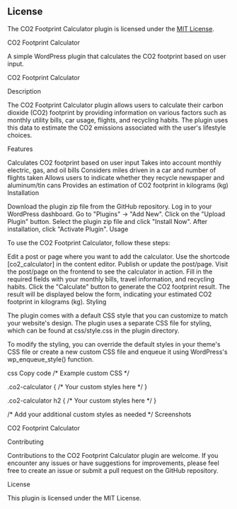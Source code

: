 ## License

The CO2 Footprint Calculator plugin is licensed under the [MIT License](LICENSE).

CO2 Footprint Calculator

A simple WordPress plugin that calculates the CO2 footprint based on user input.

CO2 Footprint Calculator

Description

The CO2 Footprint Calculator plugin allows users to calculate their carbon dioxide (CO2) footprint by providing information on various factors such as monthly utility bills, car usage, flights, and recycling habits. The plugin uses this data to estimate the CO2 emissions associated with the user's lifestyle choices.

Features

Calculates CO2 footprint based on user input
Takes into account monthly electric, gas, and oil bills
Considers miles driven in a car and number of flights taken
Allows users to indicate whether they recycle newspaper and aluminum/tin cans
Provides an estimation of CO2 footprint in kilograms (kg)
Installation

Download the plugin zip file from the GitHub repository.
Log in to your WordPress dashboard.
Go to "Plugins" -> "Add New".
Click on the "Upload Plugin" button.
Select the plugin zip file and click "Install Now".
After installation, click "Activate Plugin".
Usage

To use the CO2 Footprint Calculator, follow these steps:

Edit a post or page where you want to add the calculator.
Use the shortcode [co2_calculator] in the content editor.
Publish or update the post/page.
Visit the post/page on the frontend to see the calculator in action.
Fill in the required fields with your monthly bills, travel information, and recycling habits.
Click the "Calculate" button to generate the CO2 footprint result.
The result will be displayed below the form, indicating your estimated CO2 footprint in kilograms (kg).
Styling

The plugin comes with a default CSS style that you can customize to match your website's design. The plugin uses a separate CSS file for styling, which can be found at css/style.css in the plugin directory.

To modify the styling, you can override the default styles in your theme's CSS file or create a new custom CSS file and enqueue it using WordPress's wp_enqueue_style() function.

css
Copy code
/* Example custom CSS */

.co2-calculator {
    /* Your custom styles here */
}

.co2-calculator h2 {
    /* Your custom styles here */
}

/* Add your additional custom styles as needed */
Screenshots

CO2 Footprint Calculator

Contributing

Contributions to the CO2 Footprint Calculator plugin are welcome. If you encounter any issues or have suggestions for improvements, please feel free to create an issue or submit a pull request on the GitHub repository.

License

This plugin is licensed under the MIT License.

